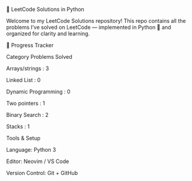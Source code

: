 🧠 LeetCode Solutions in Python

Welcome to my LeetCode Solutions repository!
This repo contains all the problems I’ve solved on LeetCode
 — implemented in Python 🐍 and organized for clarity and learning.


🏁 Progress Tracker

Category	Problems Solved

Arrays/strings :	3

Linked List :	0

Dynamic Programming :	0

Two pointers : 1

Binary Search : 2

Stacks : 1

Tools & Setup

Language: Python 3

Editor: Neovim / VS Code

Version Control: Git + GitHub
